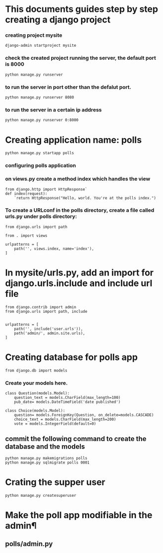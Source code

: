 # This documents guides step by step creating a django project ###
### creating project mysite
`django-admin startproject mysite`

### check the created project running the server, the default port is 8000
`python manage.py runserver`

### to run the server in port  other than the defalut port. 
`python manage.py runserver 8080`

### to run the server in a certain ip address 
 `python manage.py runserver 0:8000`

# Creating application name: polls 
`python manage.py startapp polls`

### configuring polls application
### on views.py create a method index which handles the view 

```
from django.http import HttpResponse`
def index(request):
    `return HttpResponse("Hello, world. You're at the polls index.") 
``` 
    
### To create a URLconf in the polls directory, create a file called urls.py under polls directory: 

```
from django.urls import path

from . import views

urlpatterns = [
    path('', views.index, name='index'),
]
```
#  In mysite/urls.py, add an import for django.urls.include and include url file 

```
from django.contrib import admin
from django.urls import path, include


urlpatterns = [
    path('', include('user.urls')),
    path('admin/', admin.site.urls),
]
```


# Creating database for polls app 
`from django.db import models`

### Create your models here.
```
class Question(models.Model):
    question_text = models.CharField(max_length=100)
    pub_date= models.DateTimeField('date published')

class Choice(models.Model):
    question= models.ForeignKey(Question, on_delete=models.CASCADE)
    choice_text = models.CharField(max_length=200)
    vote = models.IntegerField(default=0)
 ```

## commit the following command to create the database and the models 
```
python manage.py makemigrations polls
python manage.py sqlmigrate polls 0001
```

# Crating the supper user 
`python manage.py createsuperuser`

# Make the poll app modifiable in the admin¶
##  polls/admin.py 
